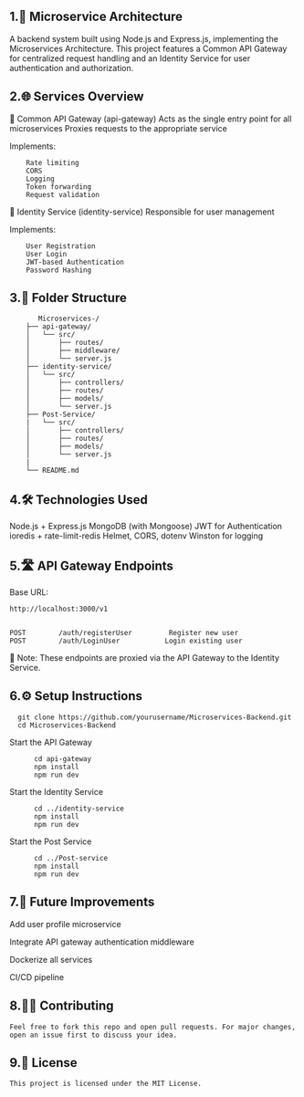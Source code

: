 1.🧠 Microservice Architecture 
-----------------------------------

A backend system built using Node.js and Express.js, implementing the Microservices Architecture. This project features a Common API Gateway for centralized request handling and an Identity Service for user authentication and authorization.



2.🌐 Services Overview
----------------------------------------
🔀 Common API Gateway (api-gateway)
    Acts as the single entry point for all microservices
    Proxies requests to the appropriate service

Implements:
   
        Rate limiting
        CORS
        Logging
        Token forwarding
        Request validation

 🛂 Identity Service (identity-service)
      Responsible for user management

Implements:
   
        User Registration
        User Login
        JWT-based Authentication
        Password Hashing

 3.📌 Folder Structure
 --------------------------------

           Microservices-/
        ├── api-gateway/
        │   └── src/
        │       ├── routes/
        │       ├── middleware/
        │       └── server.js
        ├── identity-service/
        │   └── src/
        │       ├── controllers/
        │       ├── routes/
        │       ├── models/
        │       └── server.js
        ├── Post-Service/
        |   └── src/
        │       ├── controllers/
        │       ├── routes/
        │       ├── models/
        │       └── server.js
        |
        └── README.md


4.🛠 Technologies Used
-----------------------------

  Node.js + Express.js
  MongoDB (with Mongoose)
  JWT for Authentication
  ioredis + rate-limit-redis
  Helmet, CORS, dotenv
  Winston for logging


5.🛣️ API Gateway Endpoints
-----------------------------------
  Base URL:   
          
    http://localhost:3000/v1
  
  
    POST	    /auth/registerUser	       Register new user
    POST	    /auth/LoginUser	          Login existing user

📌 Note: These endpoints are proxied via the API Gateway to the Identity Service.


6.⚙️ Setup Instructions
------------------------------

      git clone https://github.com/yourusername/Microservices-Backend.git
      cd Microservices-Backend
  
  Start the API Gateway
  
          cd api-gateway
          npm install
          npm run dev
    
  Start the Identity Service
  
          cd ../identity-service
          npm install
          npm run dev

  Start the Post Service
  
          cd ../Post-service
          npm install
          npm run dev



7.🧪 Future Improvements
---------------------------------

   Add user profile microservice
  
   Integrate API gateway authentication middleware
  
   Dockerize all services
  
   CI/CD pipeline




8.🧑‍💻 Contributing
---------------------

    Feel free to fork this repo and open pull requests. For major changes, open an issue first to discuss your idea.


9.📄 License
-------------------------
       
    This project is licensed under the MIT License.




